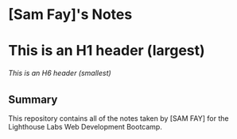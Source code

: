 
# [Sam Fay]'s Notes
# This is an H1 header (largest)
###### This is an H6 header (smallest)

## Summary 

This repository contains all of the notes taken by [SAM FAY] for the Lighthouse Labs Web Development Bootcamp.
